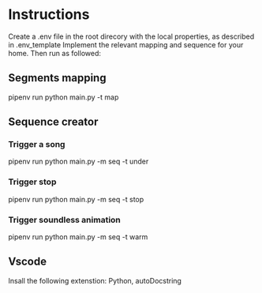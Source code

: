 # Instructions
Create a .env file in the root direcory with the local properties, as described in .env_template
Implement the relevant mapping and sequence for your home.
Then run as followed:

## Segments mapping
pipenv run python main.py -t map

## Sequence creator
### Trigger a song
pipenv run python main.py -m seq -t under
### Trigger stop
pipenv run python main.py -m seq -t stop
### Trigger soundless animation
pipenv run python main.py -m seq -t warm


## Vscode
Insall the following extenstion: Python, autoDocstring 
